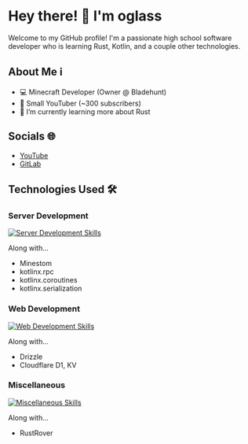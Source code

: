 # Hey there! 👋 I'm oglass
Welcome to my GitHub profile! I'm a passionate high school software developer who is learning Rust, Kotlin, and a couple other technologies.

## About Me ℹ️
- 💻 Minecraft Developer (Owner @ Bladehunt)
- 🎥 Small YouTuber (~300 subscribers)
- 🌱 I’m currently learning more about Rust

## Socials 🌐
- [YouTube](https://youtube.com/oglass)
- [GitLab](https://gitlab.com/oglassdev)

## Technologies Used 🛠️

### Server Development

[![Server Development Skills](https://skillicons.dev/icons?i=kotlin,ktor,mongodb,redis,idea&theme=light)](https://skillicons.dev)

Along with...
- Minestom
- kotlinx.rpc
- kotlinx.coroutines
- kotlinx.serialization

### Web Development

[![Web Development Skills](https://skillicons.dev/icons?i=js,ts,solidjs,cloudflare,tailwind,supabase,bun,vscode&theme=light)](https://skillicons.dev)

Along with...
- Drizzle
- Cloudflare D1, KV

### Miscellaneous

[![Miscellaneous Skills](https://skillicons.dev/icons?i=rust,tauri,linux,apple&theme=light)](https://skillicons.dev)

Along with...
- RustRover

<!--
## GitHub Stats 📈

### Featured Repositories 🚀
-->
